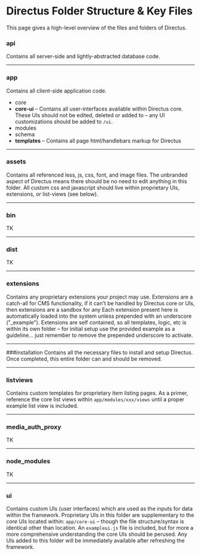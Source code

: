 # Directus Folder Structure & Key Files
This page gives a high-level overview of the files and folders of Directus.

### api
Contains all server-side and lightly-abstracted database code.

----------

### app
Contains all client-side application code.
* core
* **core-ui** – Contains all user-interfaces available within Directus core. These UIs should not be edited, deleted or added to – any UI customizations should be added to `/ui`.
* modules
* schema
* **templates** – Contains all page html/handlebars markup for Directus

----------

### assets
Contains all referenced less, js, css, font, and image files. The unbranded aspect of Directus means there should be no need to edit anything in this folder. All custom css and javascript should live within proprietary UIs, extensions, or list-views (see below).

----------

### bin
TK

----------

### dist
TK

----------

### extensions
Contains any proprietary extensions your project may use. Extensions are a catch-all for CMS functionality, if it can't be handled by Directus core or UIs, then extensions are a sandbox for any Each extension present here is automatically loaded into the system unless prepended with an underscore ("_example"). Extensions are self contained, so all templates, logic, etc is within its own folder – for initial setup use the provided example as a guideline... just remember to remove the prepended underscore to activate.

----------

###installation
Contains all the necessary files to install and setup Directus. Once completed, this entire folder can and should be removed.

----------

### listviews
Contains custom templates for proprietary item listing pages. As a primer, reference the core list views within `app/modules/xxx/views` until a proper example list view is included.

----------

### media_auth_proxy
TK

----------

### node_modules
TK

----------

### ui
Contains custom UIs (user interfaces) which are used as the inputs for data within the framework. Proprietary UIs in this folder are supplementary to the _core_ UIs located within: `app/core-ui` – though the file structure/syntax is identical other than location. An `exampleui.js` file is included, but for more a more comprehensive understanding the core UIs should be perused. Any UIs added to this folder will be immediately available after refreshing the framework.
